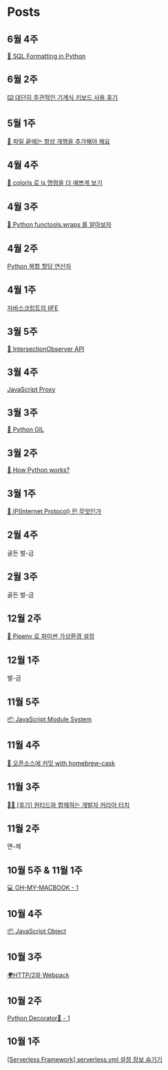 # Posts

## 6월 4주
[🐍 SQL Formatting in Python](https://velog.io/@doondoony/python-sql-formatting)

## 6월 2주
[⌨️ 대단히 주관적인 기계식 키보드 사용 후기](https://velog.io/@doondoony/mechanical-keyboards)

## 5월 1주
[🥬 파일 끝에는 항상 개행을 추가해야 해요](https://velog.io/@doondoony/posix-eol)

## 4월 4주
[🌈 colorls 로 ls 명령을 더 예쁘게 보기](https://velog.io/@doondoony/macos-colorls-installation)

## 4월 3주
[🐍 Python functools.wraps 를 알아보자](https://velog.io/@doondoony/python-functools-wraps)

## 4월 2주
[Python 복합 할당 연산자](https://velog.io/@doondoony/python-augmented-assignment-statements)

## 4월 1주
[자바스크립트의 IIFE](https://velog.io/@doondoony/javascript-iife)

## 3월 5주
[👀 IntersectionObserver API](https://velog.io/@doondoony/IntersectionObserver)

## 3월 4주
[JavaScript Proxy](https://velog.io/@doondoony/JavaScript-Proxy-101)

## 3월 3주
[🐍 Python GIL](https://velog.io/@doondoony/Python-GIL)

## 3월 2주
[🐍 How Python works?](https://velog.io/@doondoony/How-Python-works)

## 3월 1주
[👻 IP(Internet Protocol) 란 무엇인가](https://velog.io/@doondoony/ip101)

## 2월 4주
골든 벌-금

## 2월 3주
골든 벌-금

## 12월 2주
[🚀 Pipenv 로 파이썬 가상환경 설정](https://velog.io/@doondoony/pipenv-101)

## 12월 1주
벌-금

## 11월 5주
[📦 JavaScript Module System](https://velog.io/@doondoony/JavaScript-Module-System)

## 11월 4주
[🍺 오픈소스에 커밋 with homebrew-cask](https://velog.io/@doondoony/how-to-commit-to-an-open-source-project-with-homebrew-cask)

## 11월 3주
[👨‍💻 [후기] 원티드와 함께하는 개발자 커리어 터치](https://velog.io/@doondoony/%ED%9B%84%EA%B8%B0-%EC%9B%90%ED%8B%B0%EB%93%9C%EC%99%80-%ED%95%A8%EA%BB%98%ED%95%98%EB%8A%94-%EA%B0%9C%EB%B0%9C%EC%9E%90-%EC%BB%A4%EB%A6%AC%EC%96%B4-%ED%84%B0%EC%B9%98)

## 11월 2주
면-제

## 10월 5주 & 11월 1주
[💻 OH-MY-MACBOOK - 1](https://velog.io/@doondoony/-OH-MY-MACBOOK)

## 10월 4주
[📦 JavaScript Object](https://velog.io/@doondoony/JavaScript-Object)

## 10월 3주
[🌍HTTP/2와 Webpack](https://velog.io/@doondoony/HTTP2-and-Webpack)

## 10월 2주
[Python Decorator💅 - 1](https://velog.io/@doondoony/Python-Decorator-101)

## 10월 1주
[[Serverless Framework] serverless.yml 설정 정보 숨기기](https://velog.io/@doondoony/Serverless-Framework-serverless.yml-%EC%84%A4%EC%A0%95-%EC%A0%95%EB%B3%B4-%EC%88%A8%EA%B8%B0%EA%B8%B0-2hjmsx7nal)
